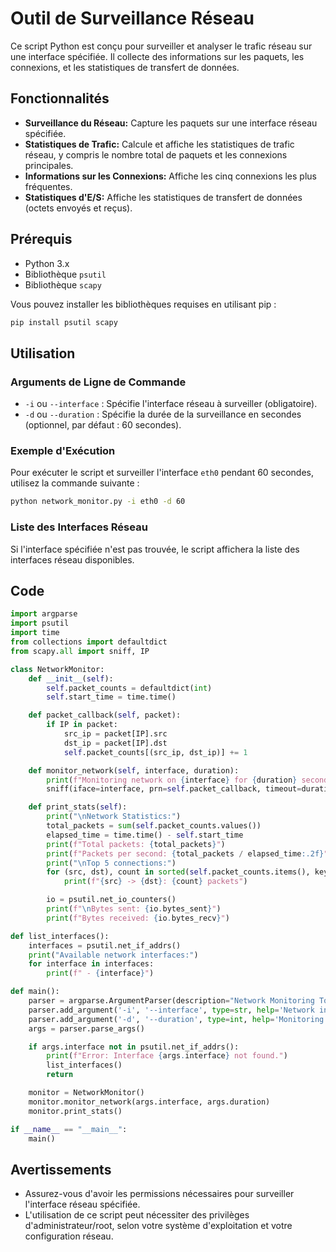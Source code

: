 # Outil de Surveillance Réseau

Ce script Python est conçu pour surveiller et analyser le trafic réseau sur une interface spécifiée. Il collecte des informations sur les paquets, les connexions, et les statistiques de transfert de données.

## Fonctionnalités

- **Surveillance du Réseau:** Capture les paquets sur une interface réseau spécifiée.
- **Statistiques de Trafic:** Calcule et affiche les statistiques de trafic réseau, y compris le nombre total de paquets et les connexions principales.
- **Informations sur les Connexions:** Affiche les cinq connexions les plus fréquentes.
- **Statistiques d'E/S:** Affiche les statistiques de transfert de données (octets envoyés et reçus).

## Prérequis

- Python 3.x
- Bibliothèque `psutil`
- Bibliothèque `scapy`

Vous pouvez installer les bibliothèques requises en utilisant pip :
```sh
pip install psutil scapy
```

## Utilisation

### Arguments de Ligne de Commande

- `-i` ou `--interface` : Spécifie l'interface réseau à surveiller (obligatoire).
- `-d` ou `--duration` : Spécifie la durée de la surveillance en secondes (optionnel, par défaut : 60 secondes).

### Exemple d'Exécution

Pour exécuter le script et surveiller l'interface `eth0` pendant 60 secondes, utilisez la commande suivante :

```sh
python network_monitor.py -i eth0 -d 60
```

### Liste des Interfaces Réseau

Si l'interface spécifiée n'est pas trouvée, le script affichera la liste des interfaces réseau disponibles.

## Code

```python
import argparse
import psutil
import time
from collections import defaultdict
from scapy.all import sniff, IP

class NetworkMonitor:
    def __init__(self):
        self.packet_counts = defaultdict(int)
        self.start_time = time.time()

    def packet_callback(self, packet):
        if IP in packet:
            src_ip = packet[IP].src
            dst_ip = packet[IP].dst
            self.packet_counts[(src_ip, dst_ip)] += 1

    def monitor_network(self, interface, duration):
        print(f"Monitoring network on {interface} for {duration} seconds...")
        sniff(iface=interface, prn=self.packet_callback, timeout=duration)

    def print_stats(self):
        print("\nNetwork Statistics:")
        total_packets = sum(self.packet_counts.values())
        elapsed_time = time.time() - self.start_time
        print(f"Total packets: {total_packets}")
        print(f"Packets per second: {total_packets / elapsed_time:.2f}")
        print("\nTop 5 connections:")
        for (src, dst), count in sorted(self.packet_counts.items(), key=lambda x: x[1], reverse=True)[:5]:
            print(f"{src} -> {dst}: {count} packets")

        io = psutil.net_io_counters()
        print(f"\nBytes sent: {io.bytes_sent}")
        print(f"Bytes received: {io.bytes_recv}")

def list_interfaces():
    interfaces = psutil.net_if_addrs()
    print("Available network interfaces:")
    for interface in interfaces:
        print(f" - {interface}")

def main():
    parser = argparse.ArgumentParser(description="Network Monitoring Tool")
    parser.add_argument('-i', '--interface', type=str, help='Network interface to monitor', required=True)
    parser.add_argument('-d', '--duration', type=int, help='Monitoring duration in seconds', default=60)
    args = parser.parse_args()

    if args.interface not in psutil.net_if_addrs():
        print(f"Error: Interface {args.interface} not found.")
        list_interfaces()
        return

    monitor = NetworkMonitor()
    monitor.monitor_network(args.interface, args.duration)
    monitor.print_stats()

if __name__ == "__main__":
    main()
```

## Avertissements

- Assurez-vous d'avoir les permissions nécessaires pour surveiller l'interface réseau spécifiée.
- L'utilisation de ce script peut nécessiter des privilèges d'administrateur/root, selon votre système d'exploitation et votre configuration réseau.

